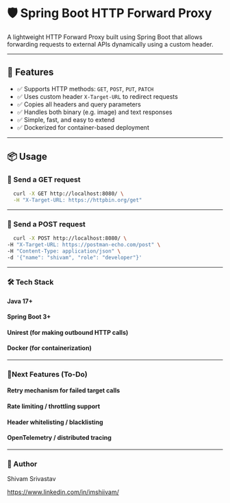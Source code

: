 # 🛡️ Spring Boot HTTP Forward Proxy

A lightweight HTTP Forward Proxy built using Spring Boot that allows forwarding requests to external APIs dynamically using a custom header.

---

## 🚀 Features

- ✅ Supports HTTP methods: `GET`, `POST`, `PUT`, `PATCH`
- ✅ Uses custom header `X-Target-URL` to redirect requests
- ✅ Copies all headers and query parameters
- ✅ Handles both binary (e.g. image) and text responses
- ✅ Simple, fast, and easy to extend
- ✅ Dockerized for container-based deployment

---

## 📦 Usage

### 🔁 Send a GET request

```bash
  curl -X GET http://localhost:8080/ \
  -H "X-Target-URL: https://httpbin.org/get"
```
---
### 🔁 Send a POST request

```bash
  curl -X POST http://localhost:8080/ \
-H "X-Target-URL: https://postman-echo.com/post" \
-H "Content-Type: application/json" \
-d '{"name": "shivam", "role": "developer"}'
```
---
### 🛠️ Tech Stack
#### Java 17+

#### Spring Boot 3+

#### Unirest (for making outbound HTTP calls)

#### Docker (for containerization)

---

### 📌Next Features (To-Do)
#### Retry mechanism for failed target calls

#### Rate limiting / throttling support

#### Header whitelisting / blacklisting

#### OpenTelemetry / distributed tracing

---

### 🔗 Author
Shivam Srivastav

<https://www.linkedin.com/in/imshiivam/>






